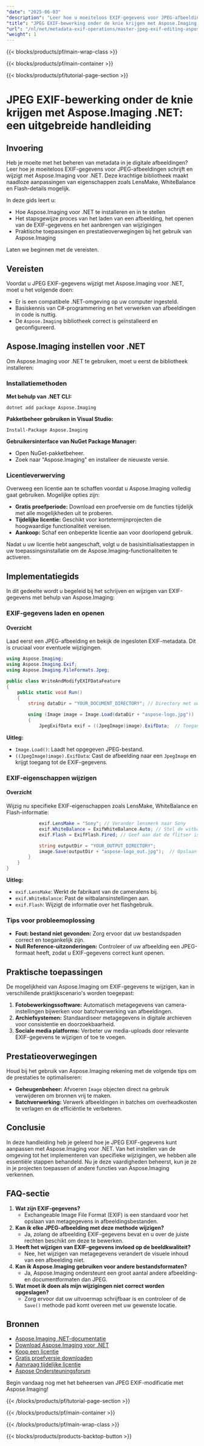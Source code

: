 ```yaml
---
"date": "2025-06-03"
"description": "Leer hoe u moeiteloos EXIF-gegevens voor JPEG-afbeeldingen schrijft en wijzigt met Aspose.Imaging .NET. Deze handleiding behandelt de installatie, stapsgewijze bewerking en praktische toepassingen."
"title": "JPEG EXIF-bewerking onder de knie krijgen met Aspose.Imaging .NET&#58; een uitgebreide handleiding"
"url": "/nl/net/metadata-exif-operations/master-jpeg-exif-editing-aspose-imaging-net/"
"weight": 1
---
```


{{< blocks/products/pf/main-wrap-class >}}

{{< blocks/products/pf/main-container >}}

{{< blocks/products/pf/tutorial-page-section >}}
# JPEG EXIF-bewerking onder de knie krijgen met Aspose.Imaging .NET: een uitgebreide handleiding

## Invoering

Heb je moeite met het beheren van metadata in je digitale afbeeldingen? Leer hoe je moeiteloos EXIF-gegevens voor JPEG-afbeeldingen schrijft en wijzigt met Aspose.Imaging voor .NET. Deze krachtige bibliotheek maakt naadloze aanpassingen van eigenschappen zoals LensMake, WhiteBalance en Flash-details mogelijk.

In deze gids leert u:
- Hoe Aspose.Imaging voor .NET te installeren en in te stellen
- Het stapsgewijze proces van het laden van een afbeelding, het openen van de EXIF-gegevens en het aanbrengen van wijzigingen
- Praktische toepassingen en prestatieoverwegingen bij het gebruik van Aspose.Imaging

Laten we beginnen met de vereisten.

## Vereisten

Voordat u JPEG EXIF-gegevens wijzigt met Aspose.Imaging voor .NET, moet u het volgende doen:
- Er is een compatibele .NET-omgeving op uw computer ingesteld.
- Basiskennis van C#-programmering en het verwerken van afbeeldingen in code is nuttig.
- De `Aspose.Imaging` bibliotheek correct is geïnstalleerd en geconfigureerd.

## Aspose.Imaging instellen voor .NET

Om Aspose.Imaging voor .NET te gebruiken, moet u eerst de bibliotheek installeren:

### Installatiemethoden

**Met behulp van .NET CLI:**

```shell
dotnet add package Aspose.Imaging
```

**Pakketbeheer gebruiken in Visual Studio:**

```shell
Install-Package Aspose.Imaging
```

**Gebruikersinterface van NuGet Package Manager:**
- Open NuGet-pakketbeheer.
- Zoek naar "Aspose.Imaging" en installeer de nieuwste versie.

### Licentieverwerving

Overweeg een licentie aan te schaffen voordat u Aspose.Imaging volledig gaat gebruiken. Mogelijke opties zijn:
- **Gratis proefperiode:** Download een proefversie om de functies tijdelijk met alle mogelijkheden uit te proberen.
- **Tijdelijke licentie:** Geschikt voor kortetermijnprojecten die hoogwaardige functionaliteit vereisen.
- **Aankoop:** Schaf een onbeperkte licentie aan voor doorlopend gebruik.

Nadat u uw licentie hebt aangeschaft, volgt u de basisinitialisatiestappen in uw toepassingsinstallatie om de Aspose.Imaging-functionaliteiten te activeren.

## Implementatiegids

In dit gedeelte wordt u begeleid bij het schrijven en wijzigen van EXIF-gegevens met behulp van Aspose.Imaging:

### EXIF-gegevens laden en openen

#### Overzicht
Laad eerst een JPEG-afbeelding en bekijk de ingesloten EXIF-metadata. Dit is cruciaal voor eventuele wijzigingen.

```csharp
using Aspose.Imaging;
using Aspose.Imaging.Exif;
using Aspose.Imaging.FileFormats.Jpeg;

public class WriteAndModifyEXIFDataFeature
{
    public static void Run()
    {
        string dataDir = "YOUR_DOCUMENT_DIRECTORY"; // Directory met uw afbeelding

        using (Image image = Image.Load(dataDir + "aspose-logo.jpg"))
        {
            JpegExifData exif = ((JpegImage)image).ExifData;  // Toegang tot EXIF-eigenschappen
```

**Uitleg:**
- `Image.Load()`: Laadt het opgegeven JPEG-bestand.
- `((JpegImage)image).ExifData`: Cast de afbeelding naar een `JpegImage` en krijgt toegang tot de EXIF-gegevens.

### EXIF-eigenschappen wijzigen

#### Overzicht
Wijzig nu specifieke EXIF-eigenschappen zoals LensMake, WhiteBalance en Flash-informatie:

```csharp
            exif.LensMake = "Sony"; // Verander lensmerk naar Sony
            exif.WhiteBalance = ExifWhiteBalance.Auto; // Stel de witbalansmodus in op Auto
            exif.Flash = ExifFlash.Fired; // Geef aan dat de flitser is gebruikt

            string outputDir = "YOUR_OUTPUT_DIRECTORY";
            image.Save(outputDir + "aspose-logo_out.jpg");  // Opslaan met wijzigingen
        }
    }
}
```

**Uitleg:**
- `exif.LensMake`: Werkt de fabrikant van de cameralens bij.
- `exif.WhiteBalance`: Past de witbalansinstellingen aan.
- `exif.Flash`: Wijzigt de informatie over het flashgebruik.

### Tips voor probleemoplossing

- **Fout: bestand niet gevonden:** Zorg ervoor dat uw bestandspaden correct en toegankelijk zijn.
- **Null Reference-uitzonderingen:** Controleer of uw afbeelding een JPEG-formaat heeft, zodat u EXIF-gegevens correct kunt openen.

## Praktische toepassingen

De mogelijkheid van Aspose.Imaging om EXIF-gegevens te wijzigen, kan in verschillende praktijkscenario's worden toegepast:
1. **Fotobewerkingssoftware:** Automatisch metagegevens van camera-instellingen bijwerken voor batchverwerking van afbeeldingen.
2. **Archiefsystemen:** Standaardiseer metagegevens in digitale archieven voor consistentie en doorzoekbaarheid.
3. **Sociale media platforms:** Verbeter uw media-uploads door relevante EXIF-gegevens te wijzigen of toe te voegen.

## Prestatieoverwegingen

Houd bij het gebruik van Aspose.Imaging rekening met de volgende tips om de prestaties te optimaliseren:
- **Geheugenbeheer:** Afvoeren `Image` objecten direct na gebruik verwijderen om bronnen vrij te maken.
- **Batchverwerking:** Verwerk afbeeldingen in batches om overheadkosten te verlagen en de efficiëntie te verbeteren.

## Conclusie

In deze handleiding heb je geleerd hoe je JPEG EXIF-gegevens kunt aanpassen met Aspose.Imaging voor .NET. Van het instellen van de omgeving tot het implementeren van specifieke wijzigingen, we hebben alle essentiële stappen behandeld. Nu je deze vaardigheden beheerst, kun je ze in je projecten toepassen of andere functies van Aspose.Imaging verkennen.

## FAQ-sectie

1. **Wat zijn EXIF-gegevens?**
   - Exchangeable Image File Format (EXIF) is een standaard voor het opslaan van metagegevens in afbeeldingsbestanden.
2. **Kan ik elke JPEG-afbeelding met deze methode wijzigen?**
   - Ja, zolang de afbeelding EXIF-gegevens bevat en u over de juiste rechten beschikt om deze te bewerken.
3. **Heeft het wijzigen van EXIF-gegevens invloed op de beeldkwaliteit?**
   - Nee, het wijzigen van metagegevens verandert de visuele inhoud van een afbeelding niet.
4. **Kan ik Aspose.Imaging gebruiken voor andere bestandsformaten?**
   - Ja, Aspose.Imaging ondersteunt een groot aantal andere afbeelding- en documentformaten dan JPEG.
5. **Wat moet ik doen als mijn wijzigingen niet correct worden opgeslagen?**
   - Zorg ervoor dat uw uitvoermap schrijfbaar is en controleer of de `Save()` methode pad komt overeen met uw gewenste locatie.

## Bronnen

- [Aspose.Imaging .NET-documentatie](https://reference.aspose.com/imaging/net/)
- [Download Aspose.Imaging voor .NET](https://releases.aspose.com/imaging/net/)
- [Koop een licentie](https://purchase.aspose.com/buy)
- [Gratis proefversie downloaden](https://releases.aspose.com/imaging/net/)
- [Aanvraag tijdelijke licentie](https://purchase.aspose.com/temporary-license/)
- [Aspose Ondersteuningsforum](https://forum.aspose.com/c/imaging/10)

Begin vandaag nog met het beheersen van JPEG EXIF-modificatie met Aspose.Imaging!

{{< /blocks/products/pf/tutorial-page-section >}}

{{< /blocks/products/pf/main-container >}}

{{< /blocks/products/pf/main-wrap-class >}}

{{< blocks/products/products-backtop-button >}}